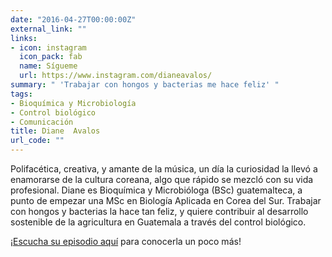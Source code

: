 ```yaml
---
date: "2016-04-27T00:00:00Z"
external_link: ""
links:
- icon: instagram
  icon_pack: fab
  name: Sígueme
  url: https://www.instagram.com/dianeavalos/
summary: " 'Trabajar con hongos y bacterias me hace feliz' "
tags:
- Bioquímica y Microbiología
- Control biológico
- Comunicación
title: Diane  Avalos
url_code: ""
---
```


Polifacética, creativa, y amante de la música, un día la curiosidad la llevó a enamorarse de la cultura coreana, algo que rápido se mezcló con su vida profesional. Diane es Bioquímica y Microbióloga (BSc) guatemalteca, a punto de empezar una MSc en Biología Aplicada en Corea del Sur. Trabajar con hongos y bacterias la hace tan feliz, y quiere contribuir al desarrollo sostenible de la agricultura en Guatemala a través del control biológico.

¡[Escucha su episodio aquí](https://epistemas.netlify.app/post/e1dianeavalos/) para conocerla un poco más!
